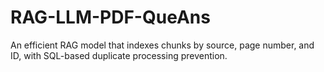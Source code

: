 # RAG-LLM-PDF-QueAns
An efficient RAG model that indexes chunks by source, page number, and ID, with SQL-based duplicate processing prevention.
